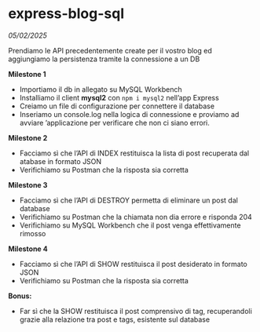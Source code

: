 # express-blog-sql
*05/02/2025*

Prendiamo le API precedentemente create per il vostro blog ed aggiungiamo la persistenza tramite la connessione a un DB  

**Milestone 1**
- Importiamo il db in allegato su MySQL Workbench
- Installiamo il client **mysql2** con `npm i mysql2` nell’app Express
- Creiamo un file di configurazione per connettere il database
- Inseriamo un console.log nella logica di connessione e proviamo ad avviare ’applicazione per verificare che non ci siano errori.  

**Milestone 2**
- Facciamo sì che l’API di INDEX restituisca la lista di post recuperata dal atabase in formato JSON
- Verifichiamo su Postman che la risposta sia corretta  

**Milestone 3**
- Facciamo sì che l’API di DESTROY permetta di eliminare un post dal database
- Verifichiamo su Postman che la chiamata non dia errore e risponda 204
- Verifichiamo su MySQL Workbench che il post venga effettivamente rimosso  

**Milestone 4**
- Facciamo sì che l’API di SHOW restituisca il post desiderato in formato JSON
- Verifichiamo su Postman che la risposta sia corretta  

**Bonus:**
- Far sì che la SHOW restituisca il post comprensivo di tag, recuperandoli grazie alla relazione tra post e tags, esistente sul database
